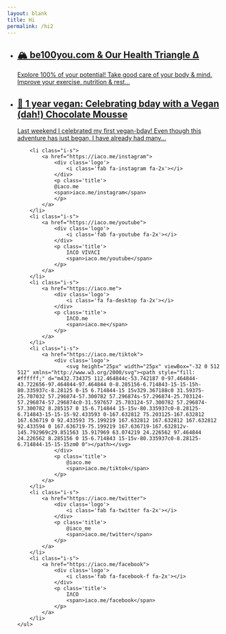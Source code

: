 ```yaml
---
layout: blank
title: Hi
permalink: /hi2
---
```


<head>
    <meta charset="utf-8">
    <meta http-equiv="X-UA-Compatible" content="IE=edge">
    <meta name="viewport" content="width=device-width, initial-scale=1">
    <title>IΛCO VIVΛCI</title>
    <link rel="stylesheet" href="../config/hi.css">
    <link rel="stylesheet" href="https://use.fontawesome.com/releases/v5.8.2/css/all.css" integrity="sha384-oS3vJWv+0UjzBfQzYUhtDYW+Pj2yciDJxpsK1OYPAYjqT085Qq/1cq5FLXAZQ7Ay" crossorigin="anonymous">
</head>
<body>
    <ul>
        <li class="i-b">
            <a href="https://be100you.com">
                <span style="background-image: url('https://be100you.com/img/gym.jpg'); background-size: cover; background-position: right;"></span>
                <div>
                    <h2>🏔️ be100you.com & Our Health Triangle Δ</h2>
                    <p>Explore 100% of your potential! Take good care of your body & mind. Improve your exercise, nutrition & rest...</p>
                </div>
            </a>
        </li>
        <li class="i-b">
            <a href="https://iaco.me/post/001">
                <span style="background-image: url('/post/001/cover.jpg'); background-size: cover; background-position: right;"></span>
                <div>
                    <h2>🌱 1 year vegan: Celebrating bday with a Vegan (dah!) Chocolate Mousse</h2>
                    <p>Last weekend I celebrated my first vegan-bday! Even though this adventure has just began, I have already had many...</p>
                </div>
            </a>
        </li>



        <li class="i-s">
            <a href="https://iaco.me/instagram">
                <div class='logo'>
                    <i class='fab fa-instagram fa-2x'></i>
                </div>
                <p class='title'>
                @iaco.me
                <span>iaco.me/instagram</span>
                </p>
            </a>
        </li>
        <li class="i-s">
            <a href="https://iaco.me/youtube">
                <div class='logo'>
                    <i class='fab fa-youtube fa-2x'></i>
                </div>
                <p class='title'>
                    IΛCO VIVΛCI
                    <span>iaco.me/youtube</span>
                </p>
            </a>
        </li>
        <li class="i-s">
            <a href="https://iaco.me">
                <div class='logo'>
                    <i class='fa fa-desktop fa-2x'></i>
                </div>
                <p class='title'>
                    IΛCO.me
                    <span>iaco.me</span>
                </p>
            </a>
        </li>
        <li class="i-s">
            <a href="https://iaco.me/tiktok">
                <div class='logo'>
                    <svg height="25px" width="25px" viewBox="-32 0 512 512" xmlns="http://www.w3.org/2000/svg"><path style="fill: #ffffff;" d="m432.734375 112.464844c-53.742187 0-97.464844-43.722656-97.464844-97.464844 0-8.285156-6.714843-15-15-15h-80.335937c-8.28125 0-15 6.714844-15 15v329.367188c0 31.59375-25.707032 57.296874-57.300782 57.296874s-57.296874-25.703124-57.296874-57.296874c0-31.597657 25.703124-57.300782 57.296874-57.300782 8.285157 0 15-6.714844 15-15v-80.335937c0-8.28125-6.714843-15-15-15-92.433593 0-167.632812 75.203125-167.632812 167.636719 0 92.433593 75.199219 167.632812 167.632812 167.632812 92.433594 0 167.636719-75.199219 167.636719-167.632812v-145.792969c29.851563 15.917969 63.074219 24.226562 97.464844 24.226562 8.285156 0 15-6.714843 15-15v-80.335937c0-8.28125-6.714844-15-15-15zm0 0"></path></svg>
                </div>
                <p class='title'>
                    @iaco.me
                    <span>iaco.me/tiktok</span>
                </p>
            </a>
        </li>
        <li class="i-s">
            <a href="https://iaco.me/twitter">
                <div class='logo'>
                    <i class='fab fa-twitter fa-2x'></i>
                </div>
                <p class='title'>
                    @iaco_me
                    <span>iaco.me/twitter</span>
                </p>
            </a>
        </li>
        <li class="i-s">
            <a href="https://iaco.me/facebook">
                <div class='logo'>
                    <i class='fab fa-facebook-f fa-2x'></i>
                </div>
                <p class='title'>
                    IΛCO
                    <span>iaco.me/facebook</span>
                </p>
            </a>
        </li>
    </ul>
</body>
